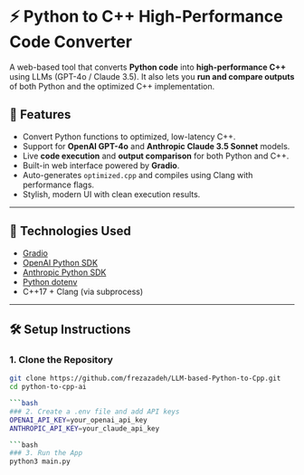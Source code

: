 # ⚡ Python to C++ High-Performance Code Converter

A web-based tool that converts **Python code** into **high-performance C++** using LLMs (GPT-4o / Claude 3.5). It also lets you **run and compare outputs** of both Python and the optimized C++ implementation.

## 🚀 Features

- Convert Python functions to optimized, low-latency C++.
- Support for **OpenAI GPT-4o** and **Anthropic Claude 3.5 Sonnet** models.
- Live **code execution** and **output comparison** for both Python and C++.
- Built-in web interface powered by **Gradio**.
- Auto-generates `optimized.cpp` and compiles using Clang with performance flags.
- Stylish, modern UI with clean execution results.

---

## 🧠 Technologies Used

- [Gradio](https://gradio.app/)
- [OpenAI Python SDK](https://github.com/openai/openai-python)
- [Anthropic Python SDK](https://docs.anthropic.com/claude/docs/quickstart)
- [Python dotenv](https://pypi.org/project/python-dotenv/)
- C++17 + Clang (via subprocess)

---

## 🛠️ Setup Instructions

### 1. Clone the Repository

```bash
git clone https://github.com/frezazadeh/LLM-based-Python-to-Cpp.git
cd python-to-cpp-ai

```bash
### 2. Create a .env file and add API keys
OPENAI_API_KEY=your_openai_api_key
ANTHROPIC_API_KEY=your_claude_api_key

```bash
### 3. Run the App
python3 main.py

